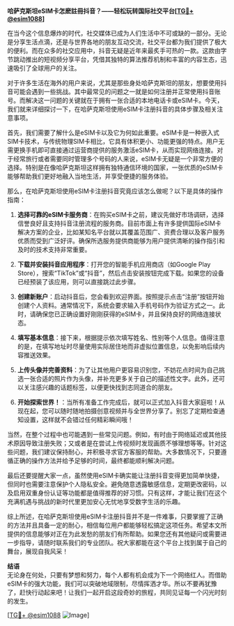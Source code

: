 **哈萨克斯坦eSIM卡怎麽註冊抖音？——轻松玩转国际社交平台[[TG💪+ @esim1088](https://t.me/s/esim1088)]**

在当今这个信息爆炸的时代，社交媒体已成为人们生活中不可或缺的一部分。无论是分享生活点滴，还是与世界各地的朋友互动交流，社交平台都为我们提供了极大的便利。而在众多的社交应用中，抖音无疑是近年来最炙手可热的一款。这款由字节跳动推出的短视频分享平台，凭借其独特的算法推荐机制和丰富的内容生态，迅速吸引了全球用户的关注。

对于许多生活在海外的用户来说，尤其是那些身处哈萨克斯坦的朋友，想要使用抖音可能会遇到一些挑战。其中最常见的问题之一就是如何注册并正常使用抖音账号。而解决这一问题的关键就在于拥有一张合适的本地电话卡或eSIM卡。今天，我们就来详细探讨一下，在哈萨克斯坦使用eSIM卡注册抖音的具体步骤及相关注意事项。

首先，我们需要了解什么是eSIM卡以及它为何如此重要。eSIM卡是一种嵌入式SIM卡技术，与传统物理SIM卡相比，它具有体积更小、功能更强的特点。用户无需更换手机即可直接通过运营商提供的服务激活eSIM卡，从而实现网络连接。对于经常旅行或者需要同时管理多个号码的人来说，eSIM卡无疑是一个非常方便的选择。特别是在像哈萨克斯坦这样拥有独特通信环境的国家，一张优质的eSIM卡能够帮助我们更好地融入当地生活，并享受便捷的服务体验。

那么，在哈萨克斯坦使用eSIM卡注册抖音究竟应该怎么做呢？以下是具体的操作指南：

1. **选择可靠的eSIM卡服务商**：在购买eSIM卡之前，建议先做好市场调研，选择信誉良好且支持抖音注册流程的服务商。目前市面上有许多提供国际eSIM卡解决方案的企业，比如某知名平台就以其覆盖范围广、资费合理以及客户服务优质而受到广泛好评。确保所选服务提供商能够为用户提供清晰的操作指引和及时的技术支持非常重要。

2. **下载并安装抖音应用程序**：打开您的智能手机应用商店（如Google Play Store），搜索“TikTok”或“抖音”，然后点击安装按钮完成下载。如果您的设备已经预装了该应用，则可以直接跳过此步骤。

3. **创建新账户**：启动抖音后，您会看到欢迎界面。按照提示点击“注册”按钮开始创建个人资料。通常情况下，系统会要求输入手机号码作为验证方式之一。此时，请确保您已正确设置好刚刚获得的eSIM卡，并且保持良好的网络连接状态。

4. **填写基本信息**：接下来，根据提示依次填写姓名、性别等个人信息。值得注意的是，在填写地址时尽量使用实际居住地而非虚拟位置信息，以免影响后续内容推送效果。

5. **上传头像并完善资料**：为了让其他用户更容易识别您，不妨花点时间为自己挑选一张合适的照片作为头像，并补充更多关于自己的描述性文字。此外，还可以关注感兴趣的话题标签，以便更快找到志同道合的朋友。

6. **开始探索世界！**：当所有准备工作完成后，就可以正式加入抖音大家庭啦！从现在起，您可以随时随地拍摄创意视频并与全世界分享了。别忘了定期检查通知设置，这样就不会错过任何精彩瞬间哦！

当然，在整个过程中也可能遇到一些常见问题。例如，有时由于网络延迟或其他技术原因导致注册失败；又或者是在尝试上传视频时发现画质不够理想等等。针对这些问题，我们建议保持耐心，并积极寻求官方客服的帮助。大多数情况下，只要遵循正确的操作方法并给予足够的时间，最终都能顺利解决问题。

最后还要提醒大家一点，虽然使用eSIM卡确实能让注册抖音变得更加简单快捷，但同时也需要注意保护个人隐私安全。避免随意透露敏感信息，定期更改密码，以及启用双重身份认证等功能都是值得推荐的好习惯。只有这样，才能让我们在这个充满机遇与挑战的新时代里更加安心无忧地享受数字生活的乐趣。

综上所述，在哈萨克斯坦使用eSIM卡注册抖音并不是一件难事，只要掌握了正确的方法并且具备一定的耐心，相信每位用户都能够轻松搞定这项任务。希望本文所提供的信息能够对正在为此发愁的朋友们有所帮助。如果您还有其他疑问或需要进一步指导，请随时联系我们的专业团队。祝大家都能在这个平台上找到属于自己的舞台，展现自我风采！

**结语**  
无论身在何处，只要有梦想和努力，每个人都有机会成为下一个网络红人。而借助eSIM卡的强大功能，我们可以突破地域限制，尽情挥洒才华。所以不要再犹豫了，赶快行动起来吧！让我们一起开启这段奇妙的旅程，共同见证每一个闪光时刻的发生。  

[[TG💪+ @esim1088](https://t.me/s/esim1088) ![Image](https://i.postimg.cc/4NQfJmqS/Snipaste-2025-05-13-00-14-12.png)]